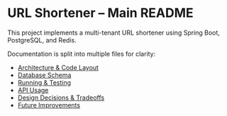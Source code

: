 # URL Shortener – Main README

This project implements a multi-tenant URL shortener using Spring Boot, PostgreSQL, and Redis.

Documentation is split into multiple files for clarity:

- [Architecture & Code Layout](docs/ARCHITECTURE.md)
- [Database Schema](docs/SCHEMA.md)
- [Running & Testing](docs/RUN.md)
- [API Usage](docs/API.md)
- [Design Decisions & Tradeoffs](docs/DESIGN.md)
- [Future Improvements](docs/HARDENING.md)
